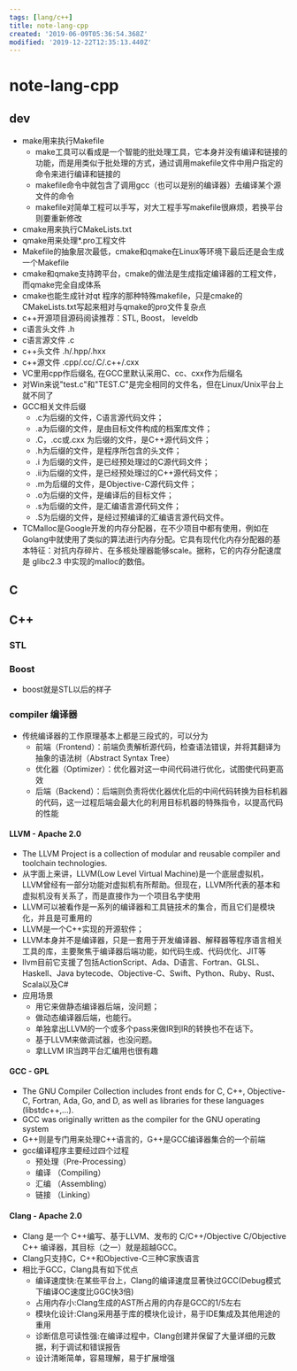 ```yaml
---
tags: [lang/c++]
title: note-lang-cpp
created: '2019-06-09T05:36:54.368Z'
modified: '2019-12-22T12:35:13.440Z'
---
```


# note-lang-cpp

## dev
- make用来执行Makefile
    - make工具可以看成是一个智能的批处理工具，它本身并没有编译和链接的功能，而是用类似于批处理的方式，通过调用makefile文件中用户指定的命令来进行编译和链接的
    - makefile命令中就包含了调用gcc（也可以是别的编译器）去编译某个源文件的命令
    - makefile对简单工程可以手写，对大工程手写makefile很麻烦，若换平台则要重新修改
- cmake用来执行CMakeLists.txt
- qmake用来处理*.pro工程文件
- Makefile的抽象层次最低，cmake和qmake在Linux等环境下最后还是会生成一个Makefile
- cmake和qmake支持跨平台，cmake的做法是生成指定编译器的工程文件，而qmake完全自成体系
- cmake也能生成针对qt 程序的那种特殊makefile，只是cmake的CMakeLists.txt写起来相对与qmake的pro文件复杂点
- c++开源项目源码阅读推荐：STL, Boost， leveldb
- c语言头文件 .h 
- c语言源文件 .c
- c++头文件 .h/.hpp/.hxx
- c++源文件 .cpp/.cc/.C/.c++/.cxx
- VC里用cpp作后缀名, 在GCC里默认采用C、cc、cxx作为后缀名
- 对Win来说"test.c"和"TEST.C"是完全相同的文件名，但在Linux/Unix平台上就不同了
- GCC相关文件后缀
    - .c为后缀的文件，C语言源代码文件； 
    - .a为后缀的文件，是由目标文件构成的档案库文件； 
    - .C，.cc或.cxx 为后缀的文件，是C++源代码文件； 
    - .h为后缀的文件，是程序所包含的头文件； 
    - .i 为后缀的文件，是已经预处理过的C源代码文件； 
    - .ii为后缀的文件，是已经预处理过的C++源代码文件； 
    - .m为后缀的文件，是Objective-C源代码文件； 
    - .o为后缀的文件，是编译后的目标文件； 
    - .s为后缀的文件，是汇编语言源代码文件； 
    - .S为后缀的文件，是经过预编译的汇编语言源代码文件。
- TCMalloc是Google开发的内存分配器，在不少项目中都有使用，例如在Golang中就使用了类似的算法进行内存分配。它具有现代化内存分配器的基本特征：对抗内存碎片、在多核处理器能够scale。据称，它的内存分配速度是 glibc2.3 中实现的malloc的数倍。

## C

## C++


### STL

### Boost
- boost就是STL以后的样子

### compiler 编译器
- 传统编译器的工作原理基本上都是三段式的，可以分为
    - 前端（Frontend）：前端负责解析源代码，检查语法错误，并将其翻译为抽象的语法树（Abstract Syntax Tree）
    - 优化器（Optimizer）：优化器对这一中间代码进行优化，试图使代码更高效
    - 后端（Backend）：后端则负责将优化器优化后的中间代码转换为目标机器的代码，这一过程后端会最大化的利用目标机器的特殊指令，以提高代码的性能


#### LLVM - Apache 2.0
- The LLVM Project is a collection of modular and reusable compiler and toolchain technologies.
- 从字面上来讲，LLVM(Low Level Virtual Machine)是一个底层虚拟机，LLVM曾经有一部分功能对虚拟机有所帮助。但现在，LLVM所代表的基本和虚拟机没有关系了，而是直接作为一个项目名字使用
- LLVM可以被看作是一系列的编译器和工具链技术的集合，而且它们是模块化，并且是可重用的
- LLVM是一个C++实现的开源软件；
- LLVM本身并不是编译器，只是一套用于开发编译器、解释器等程序语言相关工具的库，主要聚焦于编译器后端功能，如代码生成、代码优化、JIT等
- llvm目前它支援了包括ActionScript、Ada、D语言、Fortran、GLSL、Haskell、Java bytecode、Objective-C、Swift、Python、Ruby、Rust、Scala以及C#
- 应用场景
    - 用它来做静态编译器后端，没问题；
    - 做动态编译器后端，也能行。
    - 单独拿出LLVM的一个或多个pass来做IR到IR的转换也不在话下。
    - 基于LLVM来做调试器，也没问题。
    - 拿LLVM IR当跨平台汇编用也很有趣


#### GCC - GPL
- The GNU Compiler Collection includes front ends for C, C++, Objective-C, Fortran, Ada, Go, and D, as well as libraries for these languages (libstdc++,...).
- GCC was originally written as the compiler for the GNU operating system
- G++则是专门用来处理C++语言的，G++是GCC编译器集合的一个前端
- gcc编译程序主要经过四个过程
    - 预处理（Pre-Processing）
    - 编译 （Compiling）
    - 汇编 （Assembling）
    - 链接 （Linking）

#### Clang - Apache 2.0
- Clang 是一个 C++编写、基于LLVM、发布的 C/C++/Objective C/Objective C++ 编译器，其目标（之一）就是超越GCC。
- Clang只支持C，C++和Objective-C三种C家族语言
- 相比于GCC，Clang具有如下优点
    - 编译速度快:在某些平台上，Clang的编译速度显著快过GCC(Debug模式下编译OC速度比GGC快3倍)
    - 占用内存小:Clang生成的AST所占用的内存是GCC的1/5左右
    - 模块化设计:Clang采用基于库的模块化设计，易于IDE集成及其他用途的重用
    - 诊断信息可读性强:在编译过程中，Clang创建并保留了大量详细的元数据，利于调试和错误报告
    - 设计清晰简单，容易理解，易于扩展增强

